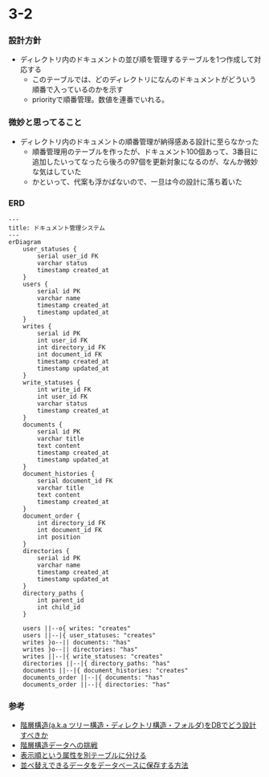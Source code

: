 # 3-2

### 設計方針

- ディレクトリ内のドキュメントの並び順を管理するテーブルを1つ作成して対応する
    - このテーブルでは、どのディレクトリになんのドキュメントがどういう順番で入っているのかを示す
    - priorityで順番管理。数値を連番でいれる。

### 微妙と思ってること

- ディレクトリ内のドキュメントの順番管理が納得感ある設計に至らなかった
    - 順番管理用のテーブルを作ったが、ドキュメント100個あって、3番目に追加したいってなったら後ろの97個を更新対象になるのが、なんか微妙な気はしていた
    - かといって、代案も浮かばないので、一旦は今の設計に落ち着いた    

### ERD

```mermaid
---
title: ドキュメント管理システム
---
erDiagram
    user_statuses {
        serial user_id FK
        varchar status
        timestamp created_at
    }
    users {
        serial id PK
        varchar name
        timestamp created_at
        timestamp updated_at
    }
    writes {
        serial id PK
        int user_id FK
        int directory_id FK 
        int document_id FK
        timestamp created_at
        timestamp updated_at
    }
    write_statuses {
        int write_id FK
        int user_id FK
        varchar status
        timestamp created_at
    }
    documents {
        serial id PK
        varchar title
        text content
        timestamp created_at
        timestamp updated_at
    }
    document_histories {
        serial document_id FK
        varchar title
        text content
        timestamp created_at
    }
    document_order {
        int directory_id FK
        int document_id FK
        int position
    }
    directories {
        serial id PK
        varchar name
        timestamp created_at
        timestamp updated_at
    }
    directory_paths {
        int parent_id
        int child_id
    }
    
    users ||--o{ writes: "creates"
    users ||--|{ user_statuses: "creates"
    writes }o--|| documents: "has"
    writes }o--|| directories: "has"
    writes ||--|{ write_statuses: "creates"
    directories ||--|{ directory_paths: "has"
    documents ||--|{ document_histories: "creates"
    documents_order ||--|{ documents: "has"
    documents_order ||--|{ directories: "has"
```


### 参考
- [階層構造(a.k.a ツリー構造・ディレクトリ構造・フォルダ)をDBでどう設計すべきか](https://teitei-tk.hatenablog.com/entry/2020/11/30/130000)
- [階層構造データへの挑戦](https://qiita.com/uchinami_shoichi/items/5fa52f340003107d46c1)
- [表示順という属性を別テーブルに分ける](https://soudai.hatenablog.com/entry/2022/01/27/114257)
- [並べ替えできるデータをデータベースに保存する方法](https://zenn.dev/itte/articles/e97002637cd3a6)
